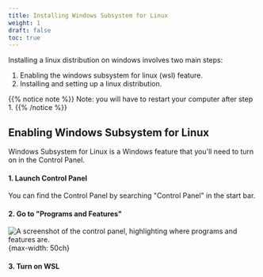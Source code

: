 ```yaml
---
title: Installing Windows Subsystem for Linux
weight: 1
draft: false
toc: true
---
```


Installing a linux distribution on windows involves two main steps:

1. Enabling the windows subsystem for linux (wsl) feature.
2. Installing and setting up a linux distribution.

{{% notice note %}}
Note: you will have to restart your computer after step 1.
{{% /notice %}}

## Enabling Windows Subsystem for Linux

Windows Subsystem for Linux is a Windows feature that you'll need to turn on in the Control Panel.

#### 1. Launch Control Panel

You can find the Control Panel by searching "Control Panel" in the start bar.

#### 2. Go to "Programs and Features"


<!-- I don't know why, but I have to link the imgage up a level -->
![A screenshot of the control panel, highlighting where programs and features are.](../control_panel.png) {max-width: 50ch}

#### 3. Turn on WSL




